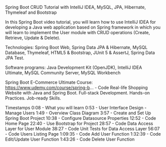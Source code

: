 Spring Boot CRUD Tutorial with IntelliJ IDEA, MySQL, JPA, Hibernate, Thymeleaf and Bootstrap

In this Spring Boot video tutorial, you will learn how to use IntelliJ IDEA for developing a Java web application based on Spring framework in which you will learn to implement the User module with CRUD operations (Create, Retrieve, Update & Delete). 

Technologies: Spring Boot Web, Spring Data JPA & Hibernate, MySQL Database, Thymeleaf, HTML5 & Bootstrap, JUnit 5 & AssertJ, Spring Data JPA Test.

Software programs: Java Development Kit (OpenJDK), IntelliJ IDEA Ultimate, MySQL Community Server, MySQL Workbench

Spring Boot E-Commerce Ultimate Course: https://www.udemy.com/course/spring-b... - Code Real-life Shopping Website with Java and Spring Boot. Full-stack Development. Hands-on Practices. Job-ready Skills.

Timestamps
0:08 - What you will learn
0:53 - User Interface Design - Manage Users
1:49 - Overview Class Diagram
3:57 - Create and Set Up Spring Boot Project
10:38 - Configure Datasource Properties
12:52 - Code Home Page
22:40 - Use Bootstrap for Project
28:57 - Code Data Access Layer for User Module
38:27 - Code Unit Tests for Data Access Layer
56:07 - Code Users Listing Page
1:09:35 - Code Add User Function
1:32:39 - Code Edit/Update User Function
1:43:26 - Code Delete User Function
